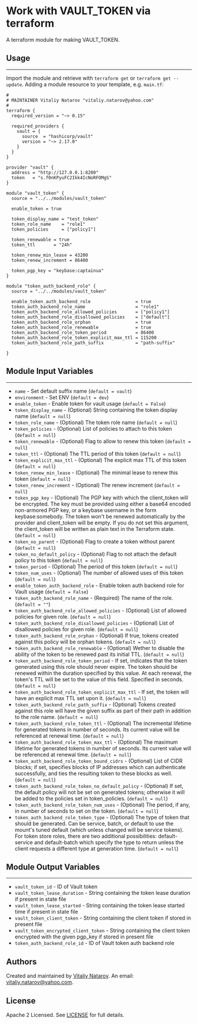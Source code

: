 # Work with VAULT_TOKEN via terraform

A terraform module for making VAULT_TOKEN.


## Usage
----------------------
Import the module and retrieve with ```terraform get``` or ```terraform get --update```. Adding a module resource to your template, e.g. `main.tf`:

```
#
# MAINTAINER Vitaliy Natarov "vitaliy.natarov@yahoo.com"
#
terraform {
  required_version = "~> 0.15"

  required_providers {
    vault = {
      source  = "hashicorp/vault"
      version = "~> 2.17.0"
    }
  }
}

provider "vault" {
  address = "http://127.0.0.1:8200"
  token   = "s.f0nKPyuFC2Ikk4IcNoRFOMgS"
}

module "vault_token" {
  source = "../../modules/vault_token"

  enable_token = true

  token_display_name = "test_token"
  token_role_name    = "role1"
  token_policies     = ["policy1"]

  token_renewable = true
  token_ttl       = "24h"

  token_renew_min_lease = 43200
  token_renew_increment = 86400

  token_pgp_key = "keybase:captainua"
}

module "token_auth_backend_role" {
  source = "../../modules/vault_token"

  enable_token_auth_backend_role                 = true
  token_auth_backend_role_name                   = "role1"
  token_auth_backend_role_allowed_policies       = ["policy1"]
  token_auth_backend_role_disallowed_policies    = ["default"]
  token_auth_backend_role_orphan                 = true
  token_auth_backend_role_renewable              = true
  token_auth_backend_role_token_period           = 86400
  token_auth_backend_role_token_explicit_max_ttl = 115200
  token_auth_backend_role_path_suffix            = "path-suffix"

}
```

## Module Input Variables
----------------------
- `name` - Set default suffix name (`default = vault`)
- `environment` - Set ENV (`default = dev`)
- `enable_token` - Enable token for vault usage (`default = False`)
- `token_display_name` - (Optional) String containing the token display name (`default = null`)
- `token_role_name` - (Optional) The token role name (`default = null`)
- `token_policies` - (Optional) List of policies to attach to this token (`default = null`)
- `token_renewable` - (Optional) Flag to allow to renew this token (`default = null`)
- `token_ttl` - (Optional) The TTL period of this token (`default = null`)
- `token_explicit_max_ttl` - (Optional) The explicit max TTL of this token (`default = null`)
- `token_renew_min_lease` - (Optional) The minimal lease to renew this token (`default = null`)
- `token_renew_increment` - (Optional) The renew increment (`default = null`)
- `token_pgp_key` - (Optional) The PGP key with which the client_token will be encrypted. The key must be provided using either a base64 encoded non-armored PGP key, or a keybase username in the form keybase:somebody. The token won't be renewed automatically by the provider and client_token will be empty. If you do not set this argument, the client_token will be written as plain text in the Terraform state. (`default = null`)
- `token_no_parent` - (Optional) Flag to create a token without parent (`default = null`)
- `token_no_default_policy` - (Optional) Flag to not attach the default policy to this token (`default = null`)
- `token_period` - (Optional) The period of this token (`default = null`)
- `token_num_uses` - (Optional) The number of allowed uses of this token (`default = null`)
- `enable_token_auth_backend_role` - Enable token auth backend role for Vault usage (`default = False`)
- `token_auth_backend_role_name` - (Required) The name of the role. (`default = ""`)
- `token_auth_backend_role_allowed_policies` - (Optional) List of allowed policies for given role. (`default = null`)
- `token_auth_backend_role_disallowed_policies` - (Optional) List of disallowed policies for given role. (`default = null`)
- `token_auth_backend_role_orphan` - (Optional) If true, tokens created against this policy will be orphan tokens. (`default = null`)
- `token_auth_backend_role_renewable` - (Optional) Wether to disable the ability of the token to be renewed past its initial TTL. (`default = null`)
- `token_auth_backend_role_token_period` - If set, indicates that the token generated using this role should never expire. The token should be renewed within the duration specified by this value. At each renewal, the token's TTL will be set to the value of this field. Specified in seconds. (`default = null`)
- `token_auth_backend_role_token_explicit_max_ttl` - If set, the token will have an explicit max TTL set upon it. (`default = null`)
- `token_auth_backend_role_path_suffix` - (Optional) Tokens created against this role will have the given suffix as part of their path in addition to the role name. (`default = null`)
- `token_auth_backend_role_token_ttl` - (Optional) The incremental lifetime for generated tokens in number of seconds. Its current value will be referenced at renewal time. (`default = null`)
- `token_auth_backend_role_token_max_ttl` - (Optional) The maximum lifetime for generated tokens in number of seconds. Its current value will be referenced at renewal time. (`default = null`)
- `token_auth_backend_role_token_bound_cidrs` - (Optional) List of CIDR blocks; if set, specifies blocks of IP addresses which can authenticate successfully, and ties the resulting token to these blocks as well. (`default = null`)
- `token_auth_backend_role_token_no_default_policy` - (Optional) If set, the default policy will not be set on generated tokens; otherwise it will be added to the policies set in token_policies. (`default = null`)
- `token_auth_backend_role_token_num_uses` - (Optional) The period, if any, in number of seconds to set on the token. (`default = null`)
- `token_auth_backend_role_token_type` - (Optional) The type of token that should be generated. Can be service, batch, or default to use the mount's tuned default (which unless changed will be service tokens). For token store roles, there are two additional possibilities: default-service and default-batch which specify the type to return unless the client requests a different type at generation time. (`default = null`)

## Module Output Variables
----------------------
- `vault_token_id` - ID of Vault token
- `vault_token_lease_duration` - String containing the token lease duration if present in state file
- `vault_token_lease_started` - String containing the token lease started time if present in state file
- `vault_token_client_token` - String containing the client token if stored in present file
- `vault_token_encrypted_client_token` - String containing the client token encrypted with the given pgp_key if stored in present file
- `token_auth_backend_role_id` - ID of Vault token auth backend role


## Authors

Created and maintained by [Vitaliy Natarov](https://github.com/SebastianUA). An email: [vitaliy.natarov@yahoo.com](vitaliy.natarov@yahoo.com).

## License

Apache 2 Licensed. See [LICENSE](https://github.com/SebastianUA/terraform/blob/master/LICENSE) for full details.

